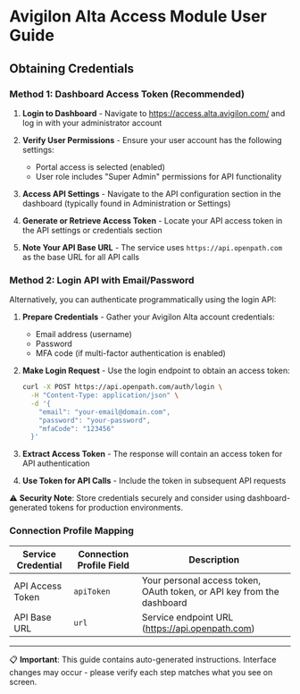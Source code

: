 # Avigilon Alta Access Module User Guide

## Obtaining Credentials

### Method 1: Dashboard Access Token (Recommended)

1. **Login to Dashboard** - Navigate to https://access.alta.avigilon.com/ and log in with your administrator account <!-- Screenshot suggestion: Avigilon Alta login page -->

2. **Verify User Permissions** - Ensure your user account has the following settings:
   - Portal access is selected (enabled) <!-- Screenshot suggestion: User settings page showing Portal access toggle -->
   - User role includes "Super Admin" permissions for API functionality <!-- Screenshot suggestion: User roles configuration page -->

3. **Access API Settings** - Navigate to the API configuration section in the dashboard (typically found in Administration or Settings) <!-- Screenshot suggestion: Dashboard navigation menu highlighting API or Administration section -->

4. **Generate or Retrieve Access Token** - Locate your API access token in the API settings or credentials section <!-- Screenshot suggestion: API credentials page showing access token field -->

5. **Note Your API Base URL** - The service uses `https://api.openpath.com` as the base URL for all API calls

### Method 2: Login API with Email/Password

Alternatively, you can authenticate programmatically using the login API:

1. **Prepare Credentials** - Gather your Avigilon Alta account credentials:
   - Email address (username)
   - Password
   - MFA code (if multi-factor authentication is enabled)

2. **Make Login Request** - Use the login endpoint to obtain an access token:
   ```bash
   curl -X POST https://api.openpath.com/auth/login \
     -H "Content-Type: application/json" \
     -d '{
       "email": "your-email@domain.com",
       "password": "your-password",
       "mfaCode": "123456"
     }'
   ```

3. **Extract Access Token** - The response will contain an access token for API authentication

4. **Use Token for API Calls** - Include the token in subsequent API requests

⚠️ **Security Note**: Store credentials securely and consider using dashboard-generated tokens for production environments.

### Connection Profile Mapping

| Service Credential | Connection Profile Field | Description |
|-------------------|-------------------------|-------------|
| API Access Token | `apiToken` | Your personal access token, OAuth token, or API key from the dashboard |
| API Base URL | `url` | Service endpoint URL (https://api.openpath.com) |

---

📋 **Important**: This guide contains auto-generated instructions. Interface changes may occur - please verify each step matches what you see on screen.